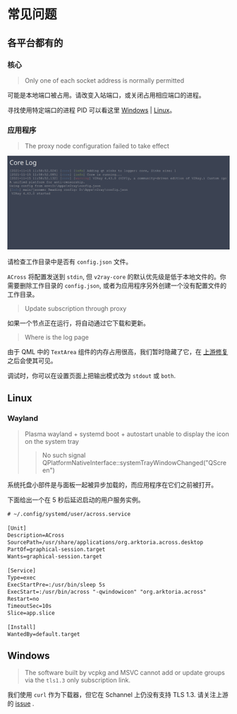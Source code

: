 # 常见问题

## 各平台都有的

### 核心

> Only one of each socket address is normally permitted

可能是本地端口被占用。请改变入站端口，或关闭占用相应端口的进程。

寻找使用特定端口的进程 PID 可以看这里 [Windows](https://stackoverflow.com/questions/48198/how-can-you-find-out-which-process-is-listening-on-a-tcp-or-udp-port-on-windows) | [Linux](https://unix.stackexchange.com/questions/106561/finding-the-pid-of-the-process-using-a-specific-port)。

### 应用程序

> The proxy node configuration failed to take effect

![config.json](/FAQ/use_local_config.png)

请检查工作目录中是否有 `config.json` 文件。

`ACross` 将配置发送到 `stdin`, 但 `v2ray-core` 的默认优先级是低于本地文件的。你需要删除工作目录的 `config.json`, 或者为应用程序另外创建一个没有配置文件的工作目录。

> Update subscription through proxy

如果一个节点正在运行，将自动通过它下载和更新。

> Where is the log page

由于 QML 中的 `TextArea` 组件的内存占用很高，我们暂时隐藏了它，在 [上游修复](https://codereview.qt-project.org/c/qt/qtdeclarative/+/379095/6) 之后会使其可见。

调试时，你可以在设置页面上把输出模式改为 `stdout` 或 `both`.

## Linux

### Wayland

> Plasma wayland + systemd boot + autostart unable to display the icon on the system tray
>
> > No such signal QPlatformNativeInterface::systemTrayWindowChanged("QScreen")

系统托盘小部件是与面板一起被异步加载的，而应用程序在它们之前被打开。

下面给出一个在 5 秒后延迟启动的用户服务实例。

```systemd
# ~/.config/systemd/user/across.service

[Unit]
Description=ACross
SourcePath=/usr/share/applications/org.arktoria.across.desktop
PartOf=graphical-session.target
Wants=graphical-session.target

[Service]
Type=exec
ExecStartPre=:/usr/bin/sleep 5s
ExecStart=:/usr/bin/across "-qwindowicon" "org.arktoria.across"
Restart=no
TimeoutSec=10s
Slice=app.slice

[Install]
WantedBy=default.target
```

## Windows

> The software built by vcpkg and MSVC cannot add or update groups via the `tls1.3` only subscription link.

我们使用 `curl` 作为下载器，但它在 Schannel 上仍没有支持 TLS 1.3. 请关注上游的 [issue](https://github.com/curl/curl/pull/7784) .
